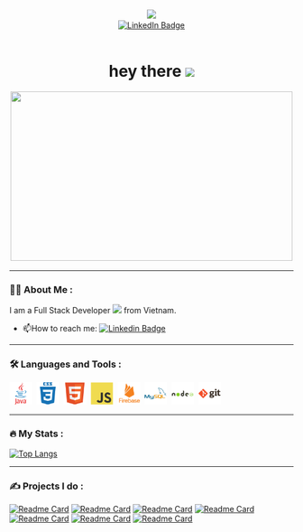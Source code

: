 ###

<!--
**thanhhuu09/thanhhuu09** is a ✨ _special_ ✨ repository because its `README.md` (this file) appears on your GitHub profile.

Here are some ideas to get you started:

- 🔭 I’m currently working on ...
- 🌱 I’m currently learning ...
- 👯 I’m looking to collaborate on ...
- 🤔 I’m looking for help with ...
- 💬 Ask me about ...
- 📫 How to reach me: ...
- 😄 Pronouns: ...
- ⚡ Fun fact: ...
-->

<div id="header" align="center">
  <img src="https://media.giphy.com/media/lP8xu5t2DLGG045H8F/giphy.gif" width="100"/>
  <div id="badges">
  <a href="https://www.linkedin.com/in/tthuu/">
    <img src="https://img.shields.io/badge/-LinkedIn-blue?logo=linkedin&logoColor=white&style=for-the-badge" alt="LinkedIn Badge"/>
  </a>
</div>
 <img src="https://komarev.com/ghpvc/?username=thanhhuu09&style=flat-square&color=blue" alt=""/>
 <h1>
  hey there
  <img src="https://media.giphy.com/media/hvRJCLFzcasrR4ia7z/giphy.gif" width="30px"/>
</h1>
</div>

<div align="center">
  <img src="https://media.giphy.com/media/v1.Y2lkPTc5MGI3NjExYmQ4NGZhYzg1OGY2ODBkNTdmNDY0OTY3NWQ0MzQ2OWUzNWJmNTcxOSZjdD1n/dWesBcTLavkZuG35MI/giphy.gif" width="500" height="300"/>
</div>

----


### :man_technologist: About Me : 
I am a Full Stack Developer <img src="https://media.giphy.com/media/WUlplcMpOCEmTGBtBW/giphy.gif" width="30"> from Vietnam.

- :mailbox:How to reach me: [![Linkedin Badge](https://img.shields.io/badge/-tthuu-blue?style=flat&logo=Linkedin&logoColor=white)](https://www.linkedin.com/in/tthuu/)
---



### :hammer_and_wrench: Languages and Tools :
<div>
  <img src="https://github.com/devicons/devicon/blob/master/icons/java/java-original-wordmark.svg" title="Java" alt="Java" width="40" height="40"/>&nbsp;
  <img src="https://github.com/devicons/devicon/blob/master/icons/css3/css3-plain-wordmark.svg"  title="CSS3" alt="CSS" width="40" height="40"/>&nbsp;
  <img src="https://github.com/devicons/devicon/blob/master/icons/html5/html5-original.svg" title="HTML5" alt="HTML" width="40" height="40"/>&nbsp;
  <img src="https://github.com/devicons/devicon/blob/master/icons/javascript/javascript-original.svg" title="JavaScript" alt="JavaScript" width="40" height="40"/>&nbsp;
  <img src="https://github.com/devicons/devicon/blob/master/icons/firebase/firebase-plain-wordmark.svg" title="Firebase" alt="Firebase" width="40" height="40"/>&nbsp;
  <img src="https://github.com/devicons/devicon/blob/master/icons/mysql/mysql-original-wordmark.svg" title="MySQL"  alt="MySQL" width="40" height="40"/>&nbsp;
  <img src="https://github.com/devicons/devicon/blob/master/icons/nodejs/nodejs-original-wordmark.svg" title="NodeJS" alt="NodeJS" width="40" height="40"/>&nbsp;
  <img src="https://github.com/devicons/devicon/blob/master/icons/git/git-original-wordmark.svg" title="Git" **alt="Git" width="40" height="40"/>
</div>

---



### :fire: My Stats :
[![Top Langs](https://github-readme-stats.vercel.app/api/top-langs/?username=thanhhuu09&layout=compact)](https://github.com/anuraghazra/github-readme-stats)

---


### :writing_hand: Projects I do :
[![Readme Card](https://github-readme-stats-git-masterrstaa-rickstaa.vercel.app/api/pin/?username=thanhhuu09&repo=tindog&theme=light)](https://github.com/thanhhuu09/tindog)
[![Readme Card](https://github-readme-stats-git-masterrstaa-rickstaa.vercel.app/api/pin/?username=thanhhuu09&repo=hocgihomnay&theme=light)](https://github.com/thanhhuu09/hocgihomnay)
[![Readme Card](https://github-readme-stats-git-masterrstaa-rickstaa.vercel.app/api/pin/?username=thanhhuu09&repo=TodoList&theme=light)](https://github.com/thanhhuu09/ToDoList)
[![Readme Card](https://github-readme-stats-git-masterrstaa-rickstaa.vercel.app/api/pin/?username=thanhhuu09&repo=DrumKit&theme=light)](https://github.com/thanhhuu09/drumkit)
[![Readme Card](https://github-readme-stats-git-masterrstaa-rickstaa.vercel.app/api/pin/?username=thanhhuu09&repo=Simon&theme=light)](https://github.com/thanhhuu09/simon)
[![Readme Card](https://github-readme-stats-git-masterrstaa-rickstaa.vercel.app/api/pin/?username=thanhhuu09&repo=Android-NoteApp&theme=light)](https://github.com/thanhhuu09/Android-NoteApp)
[![Readme Card](https://github-readme-stats-git-masterrstaa-rickstaa.vercel.app/api/pin/?username=thanhhuu09&repo=Manage-Staff&theme=light)](https://github.com/thanhhuu09/Manage-Staff)



